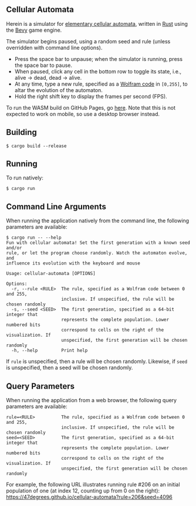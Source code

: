 Cellular Automata
----------------------------

Herein is a simulator for
[elementary&#32;cellular&#32;automata](https://en.wikipedia.org/wiki/Elementary_cellular_automaton),
written in [Rust](https://www.rust-lang.org/) using the
[Bevy](https://bevyengine.org/) game engine.

The simulator begins paused, using a random seed and rule (unless overridden
with command line options).

* Press the space bar to unpause; when the simulator is running, press the space
  bar to pause.
* When paused, click any cell in the bottom row to toggle its state, i.e.,
  alive -> dead, dead -> alive.
* At any time, type a new rule, specified as a
  [Wolfram&#32;code](https://en.wikipedia.org/wiki/Wolfram_code) in
  `[0,255]`, to altar the evolution of the automaton.
* Hold the right shift key to display the frames per second (FPS).

To run the WASM build on GitHub Pages, go
[here](https://47degrees.github.io/cellular-automata). Note that this is not
expected to work on mobile, so use a desktop browser instead.

Building
--------

```shell
$ cargo build --release
```

Running
-------

To run natively:

```shell
$ cargo run
```

Command Line Arguments
----------------------

When running the application natively from the command line, the following
parameters are available:

```shell
$ cargo run -- --help
Fun with cellular automata! Set the first generation with a known seed and/or
rule, or let the program choose randomly. Watch the automaton evolve, and
influence its evolution with the keyboard and mouse

Usage: cellular-automata [OPTIONS]

Options:
  -r, --rule <RULE>  The rule, specified as a Wolfram code between 0 and 255,
                     inclusive. If unspecified, the rule will be chosen randomly
  -s, --seed <SEED>  The first generation, specified as a 64-bit integer that
                     represents the complete population. Lower numbered bits
                     correspond to cells on the right of the visualization. If
                     unspecified, the first generation will be chosen randomly
  -h, --help         Print help
```

If `rule` is unspecified, then a rule will be chosen randomly. Likewise, if
`seed` is unspecified, then a seed will be chosen randomly.

Query Parameters
----------------

When running the application from a web browser, the following query parameters
are available:

```text
rule=<RULE>          The rule, specified as a Wolfram code between 0 and 255,
                     inclusive. If unspecified, the rule will be chosen randomly
seed=<SEED>          The first generation, specified as a 64-bit integer that
                     represents the complete population. Lower numbered bits
                     correspond to cells on the right of the visualization. If
                     unspecified, the first generation will be chosen randomly
```

For example, the following URL illustrates running rule #206 on an initial
population of one (at index 12, counting up from 0 on the right):
https://47degrees.github.io/cellular-automata?rule=206&seed=4096
